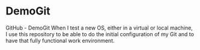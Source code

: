 # DemoGit
GitHub - DemoGit
When I test a new OS, either in a virtual or local machine, I use this repository to be able to do the initial configuration of my Git and to have that fully functional work environment.
